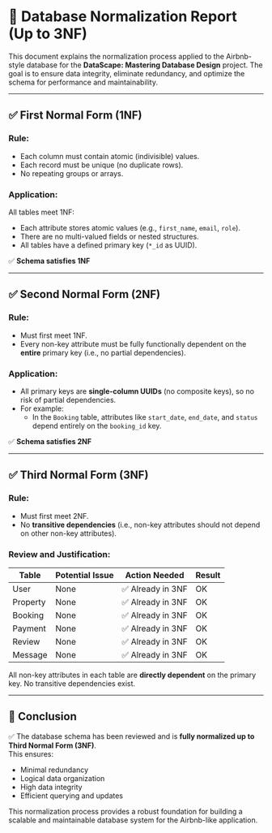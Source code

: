 # 🧩 Database Normalization Report (Up to 3NF)

This document explains the normalization process applied to the Airbnb-style database for the **DataScape: Mastering Database Design** project. The goal is to ensure data integrity, eliminate redundancy, and optimize the schema for performance and maintainability.

---

## ✅ First Normal Form (1NF)

### Rule:
- Each column must contain atomic (indivisible) values.
- Each record must be unique (no duplicate rows).
- No repeating groups or arrays.

### Application:
All tables meet 1NF:
- Each attribute stores atomic values (e.g., `first_name`, `email`, `role`).
- There are no multi-valued fields or nested structures.
- All tables have a defined primary key (`*_id` as UUID).

✅ **Schema satisfies 1NF**

---

## ✅ Second Normal Form (2NF)

### Rule:
- Must first meet 1NF.
- Every non-key attribute must be fully functionally dependent on the **entire** primary key (i.e., no partial dependencies).

### Application:
- All primary keys are **single-column UUIDs** (no composite keys), so no risk of partial dependencies.
- For example:
  - In the `Booking` table, attributes like `start_date`, `end_date`, and `status` depend entirely on the `booking_id` key.

✅ **Schema satisfies 2NF**

---

## ✅ Third Normal Form (3NF)

### Rule:
- Must first meet 2NF.
- No **transitive dependencies** (i.e., non-key attributes should not depend on other non-key attributes).

### Review and Justification:

| Table      | Potential Issue | Action Needed | Result |
|------------|------------------|----------------|--------|
| User       | None             | ✅ Already in 3NF | OK     |
| Property   | None             | ✅ Already in 3NF | OK     |
| Booking    | None             | ✅ Already in 3NF | OK     |
| Payment    | None             | ✅ Already in 3NF | OK     |
| Review     | None             | ✅ Already in 3NF | OK     |
| Message    | None             | ✅ Already in 3NF | OK     |

All non-key attributes in each table are **directly dependent** on the primary key. No transitive dependencies exist.

---

## 🏁 Conclusion

✅ The database schema has been reviewed and is **fully normalized up to Third Normal Form (3NF)**.  
This ensures:
- Minimal redundancy
- Logical data organization
- High data integrity
- Efficient querying and updates

This normalization process provides a robust foundation for building a scalable and maintainable database system for the Airbnb-like application.

